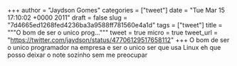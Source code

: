 
+++
author = "Jaydson Gomes"
categories = ["tweet"]
date = "Tue Mar 15 17:10:02 +0000 2011"
draft = false
slug = "7d4665ed1268fed4236ba3a9588ff781560e4a1d"
tags = ["tweet"]
title = """O bom de ser o unico prog..."""
tweet = true
micro = true
tweet_url = "https://twitter.com/jaydson/status/47706129517658112"
+++
O bom de ser o unico programador na empresa e ser o unico ser que usa Linux eh que posso deixar o note sozinho sem me preocupar
